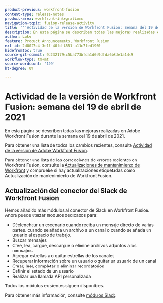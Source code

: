```yaml
---
product-previous: workfront-fusion
content-type: release-notes
product-area: workfront-integrations
navigation-topic: fusion-release-activity
title: '''Actividad de la versión de Workfront Fusion: Semana del 19 de abril de 2021"'
description: En esta página se describen todas las mejoras realizadas en Adobe Workfront Fusion durante la semana del 19 de abril de 2021.
author: Luke
feature: Product Announcements, Workfront Fusion
exl-id: 2d0027c4-3e17-40fd-8551-a11c7fed1960
hidefromtoc: true
source-git-commit: 9c2321794c5ba773bfda1d6e9dfda6b8de1a1449
workflow-type: tm+mt
source-wordcount: '199'
ht-degree: 0%

---
```


# Actividad de la versión de Workfront Fusion: semana del 19 de abril de 2021

En esta página se describen todas las mejoras realizadas en Adobe Workfront Fusion durante la semana del 19 de abril de 2021.

Para obtener una lista de todos los cambios recientes, consulte [Actividad de la versión de Adobe Workfront Fusion](../../../product-announcements/product-releases/fusion-release-activity/fusion-release-activity.md).

Para obtener una lista de las correcciones de errores recientes en Workfront Fusion, consulte la [Actualizaciones de mantenimiento de Workfront](https://one.workfront.com/s/article/Workfront-Maintenance-Updates-1882317350) y compruebe si hay actualizaciones etiquetadas como Actualización de mantenimiento de Workfront Fusion.

## Actualización del conector del Slack de Workfront Fusion

Hemos añadido más módulos al conector de Slack en Workfront Fusion. Ahora puede utilizar módulos dedicados para:

* Déclencheur un escenario cuando reciba un mensaje directo de varias partes, cuando se añada un archivo a un canal o cuando se añada un usuario al espacio de trabajo.
* Buscar mensajes
* Cree, lea, cargue, descargue o elimine archivos adjuntos a los mensajes.
* Agregar estrellas a o quitar estrellas de los canales
* Recuperar información sobre un usuario o quitar un usuario de un canal
* Crear, leer, completar o eliminar recordatorios
* Definir el estado de un usuario
* Realizar una llamada API personalizada

Todos los módulos existentes siguen disponibles.

Para obtener más información, consulte [módulos Slack](../../../workfront-fusion/apps-and-their-modules/slack-modules.md).
